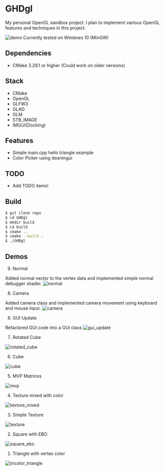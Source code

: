 # GHDgl

My personal OpenGL sandbox project.
I plan to implement various OpenGL features and techniques in this project.

![demo](demo.png)
Currently tested on Windows 10 (MinGW)

## Dependencies

- CMake 3.29.1 or higher (Could work on older versions)

## Stack

- CMake
- OpenGL
- GLFW3
- GLAD
- GLM
- STB_IMAGE
- IMGUI(Docking)

## Features

- Simple main.cpp hello triangle example
- Color Picker using dearimgui

## TODO

- Add TODO items!

## Build

```bash
$ git clone repo
$ cd GHDgl
$ mkdir build
$ cd build
$ cmake ..
$ cmake --build .
$ ./GHDgl
```

## Demos

9. Normal

Added normal vector to the vertex data and implemented simple normal debugger shader.
![normal](demos/normal.png)

8. Camera

Added camera class and implemented camera movement using keyboard and mouse input.
![camera](demos/camera.png)

8. GUI Update

Refactored GUI code into a GUI class
![gui_update](demos/gui_update.png)

7. Rotated Cube

![rotated_cube](demos/rotated_cube.png)

6. Cube

![cube](demos/cube.png)

5. MVP Matrices

![mvp](demos/MVP.png)

4. Texture mixed with color

![texture_mixed](demos/texture_mixed.png)

3. Simple Texture

![texture](demos/texture.png)

2. Square with EBO

![square_ebo](demos/square_ebo.png)

1. Triangle with vertex color

![tricolor_triangle](demos/tricolor_triangle.png)
